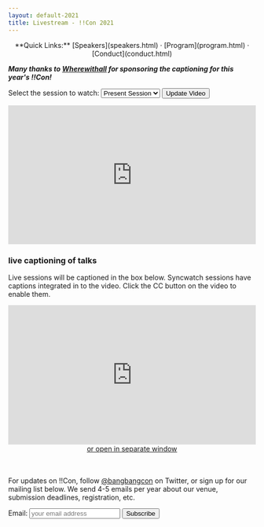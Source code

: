```yaml
---
layout: default-2021
title: Livestream - !!Con 2021
---
```


<script>
let allSessions = [
{
    name: "Opening Keynote + Session 1",
    startDateTime: "Sat May 15 2021 14:55:00 GMT-0500",
    endDateTime:   "Sat May 15 2021 16:59:59 GMT-0500",
    link: "https://www.youtube.com/embed/Umv3jPS8b7E"
}, {
    name: "Session 2",
    startDateTime: "Sat May 15 2021 18:00:00 GMT-0500",
    endDateTime:   "Sat May 15 2021 18:59:59 GMT-0500",
    link: "https://www.youtube.com/embed/V51nIE6cnkI"
}, {
    name: "Opening Keynote + Session 1 Syncwatch",
    startDateTime: "Sun May 16 2021 13:00:00 GMT-0500",
    endDateTime:   "Sun May 16 2021 14:59:59 GMT-0500",
    link: "https://www.youtube.com/embed/lH6NYVIasi0"
}, {
    name: "Session 2 Syncwatch",
    startDateTime: "Sun May 16 2021 15:15:00 GMT-0500",
    endDateTime:   "Sun May 16 2021 16:29:59 GMT-0500",
    link: "https://www.youtube.com/embed/77HNl3ZsU-E"
}, {
    name: "Session 3",
    startDateTime: "Sun May 16 2021 20:00:00 GMT-0500",
    endDateTime:   "Sun May 16 2021 20:59:59 GMT-0500",
    link: "https://www.youtube.com/embed/g_eMNX4OvoY"
}, {
    name: "Session 3 Syncwatch",
    startDateTime: "Mon May 17 2021 14:00:00 GMT-0500",
    endDateTime:   "Mon May 17 2021 14:59:59 GMT-0500",
    link: "https://www.youtube.com/embed/IfStAH5UT9w"
}, {
    name: "Session 4",
    startDateTime: "Mon May 17 2021 20:00:00 GMT-0500",
    endDateTime:   "Mon May 17 2021 20:59:59 GMT-0500",
    link: "https://www.youtube.com/embed/Q27ObbbZiMY"
}, {
    name: "Session 4 Syncwatch",
    startDateTime: "Tue May 18 2021 14:00:00 GMT-0500",
    endDateTime:   "Tue May 18 2021 14:59:59 GMT-0500",
    link: "https://www.youtube.com/embed/Dm-a43ejH2k"
}, {
    name: "Session 5",
    startDateTime: "Tue May 18 2021 20:00:00 GMT-0500",
    endDateTime:   "Tue May 18 2021 20:59:59 GMT-0500",
    link: "https://www.youtube.com/embed/VlJwzxrrvRk"
}, {
    name: "Session 6",
    startDateTime: "Wed May 19 2021 14:00:00 GMT-0500",
    endDateTime:   "Wed May 19 2021 14:59:59 GMT-0500",
    link: "https://www.youtube.com/embed/lX11AHVAg4U"
}, {
    name: "Session 6 Syncwatch",
    startDateTime: "Wed May 19 2021 20:00:00 GMT-0500",
    endDateTime:   "Wed May 19 2021 20:59:59 GMT-0500",
    link: "https://www.youtube.com/embed/OCWj5xgu5Ng"
}, {
    name: "Session 5 Syncwatch",
    startDateTime: "Thu May 20 2021 14:00:00 GMT-0500",
    endDateTime:   "Thu May 20 2021 14:59:59 GMT-0500",
    link: "https://www.youtube.com/embed/OCWj5xgu5Ng"
}, {
    name: "Session 7",
    startDateTime: "Thu May 20 2021 20:00:00 GMT-0500",
    endDateTime:   "Thu May 20 2021 20:59:59 GMT-0500",
    link: "https://www.youtube.com/embed/22hqvAoNNDo"
}, {
    name: "Session 7 Syncwatch",
    startDateTime: "Fri May 21 2021 14:00:00 GMT-0500",
    endDateTime:   "Fri May 21 2021 14:59:59 GMT-0500",
    link: "https://www.youtube.com/embed/OCWj5xgu5Ng"
}, {
    name: "Session 8",
    startDateTime: "Fri May 21 2021 20:00:00 GMT-0500",
    endDateTime:   "Fri May 21 2021 20:59:59 GMT-0500",
    link: "https://www.youtube.com/embed/gDBC2oHCzIo"
}, {
    name: "Session 8 Syncwatch",
    startDateTime: "Sat May 22 2021 12:00:00 GMT-0500",
    endDateTime:   "Sat May 22 2021 12:59:59 GMT-0500",
    link: "https://www.youtube.com/embed/OCWj5xgu5Ng"
}, {
    name: "Session 9 + Closing Keynote",
    startDateTime: "Sat May 22 2021 13:00:00 GMT-0500",
    endDateTime:   "Sat May 22 2021 14:59:59 GMT-0500",
    link: "https://www.youtube.com/embed/GVnqUDGPVBk"
}, {
    name: "Session 9 + Closing Keynote Syncwatch",
    startDateTime: "Sat May 22 2021 20:00:00 GMT-0500",
    endDateTime:   "Sat May 22 2021 21:59:59 GMT-0500",
    link: "https://www.youtube.com/embed/OCWj5xgu5Ng"
}];
</script>

<p style="text-align: center;">
  **Quick Links:**
  [Speakers](speakers.html)
  &middot;
  [Program](program.html)
  &middot;
  [Conduct](conduct.html)
</p>

_**Many thanks to [Wherewithall](https://courses.wherewithall.com/pages/bangbangcon) for sponsoring the captioning for this year's !!Con!**_

Select the session to watch: 
<select id="sessionDropDown"><option id="defaultSession">Present Session</option></select> <button type="button" id="updateVideoButton">Update Video</button>

<div align="center">
<style>.embed-container { position: relative; padding-bottom: 56.25%; height: 0; overflow: hidden; max-width: 100%; } .embed-container iframe, .embed-container object, .embed-container embed { position: absolute; top: 0; left: 0; width: 100%; height: 100%; }</style><div class='embed-container'>
<iframe id="youtubeIframe" src='https://www.youtube.com/embed/V51nIE6cnkI' frameborder='0' allowfullscreen>
</iframe></div>
</div>

<h3> live captioning of talks </h3>

Live sessions will be captioned in the box below. Syncwatch sessions have captions integrated in to the video. Click the CC button on the video to enable them.

<div align="center">
<style>.embed-container { position: relative; padding-bottom: 56.25%; height: 0; overflow: hidden; max-width: 100%; } .embed-container iframe, .embed-container object, .embed-container embed { position: absolute; top: 0; left: 0; width: 100%; height: 100%; }</style><div class='embed-container'><iframe src='https://www.streamtext.net/player?event=bangbangcon' frameborder='0' allowfullscreen></iframe></div>
<a href="https://www.streamtext.net/player?event=bangbangcon">or open in separate window </a>
</div>
<br><br>

For updates on !!Con, follow
[@bangbangcon](https://twitter.com/bangbangcon) on Twitter, or sign up
for our mailing list below.  We send 4-5 emails per year about our venue, submission deadlines, registration, etc.

<!-- Begin MailChimp Signup Form -->
<div id="mc_embed_signup">
<form action="http://bangbangcon.us3.list-manage.com/subscribe/post?u=37b924b9d7d71dc7aa1a52b4c&amp;id=9f9ec7c469" method="post" id="mc-embedded-subscribe-form" name="mc-embedded-subscribe-form" class="validate" target="_blank" style="background-color: inherit;" novalidate>
<div class="mc-field-group">
<label for="mce-EMAIL">Email:</label>
<input type="email" value="" name="EMAIL" class="required email" id="mce-EMAIL" placeholder='your email address'>
<input type="submit" value="Subscribe" name="subscribe" id="mc-embedded-subscribe" class="button">
</div>
<div id="mce-responses" class="clear">
<div class="response" id="mce-error-response" style="display:none"></div>
<div class="response" id="mce-success-response" style="display:none"></div>
</div>
<!-- real people should not fill this in and expect good things - do not remove this or risk form bot signups-->
<div style="position: absolute; left: -50020px;">
<input type="text" name="b_37b924b9d7d71dc7aa1a52b4c_9f9ec7c469" value="">
</div>
</form>
</div>

<script>
// Delete the default session from the drop down box
document.getElementById("defaultSession").remove();

// Populate drop down with all sessions
let dropDownBox = document.getElementById("sessionDropDown");
let nextSession = -1;
allSessions.forEach((session, index) => {
    // Build option
    let option = document.createElement("option");
    option.value = index;
    option.innerHTML = session.name;
    option.selected = false;

    // Determine if it should be selected (the next session coming up)
    let startDate = new Date(session.startDateTime);
    let endDate = new Date(session.endDateTime);
    let now = new Date();

    // If it's now in the middle of a session, mark it "LIVE" and select it
    if (now >= startDate && now <= endDate) {
        option.innerHTML = "LIVE: " + option.innerHTML;
        nextSession = index;
        option.selected = true;
    }
    // If it's not in a session, find the next one, mark it "NEXT" and select it
    else if (nextSession === -1 && now <= endDate) {
        option.innerHTML = "NEXT: " + option.innerHTML;        
        nextSession = index;
        option.selected = true;
    }

    // Add option to dropdown list
    dropDownBox.appendChild(option);
});

// If it's over, there's no live or next session. Just load first one.
if (nextSession === -1) nextSession = 0;

// Load the right Youtube link into the iFrame
let iFrame = document.getElementById("youtubeIframe");
iFrame.src = allSessions[nextSession].link;

document.getElementById("updateVideoButton").addEventListener("click", updateVideoLink);

// Ran when user presses Update Video button
function updateVideoLink() {
    let selectedIndex = dropDownBox.selectedIndex;
    iFrame.src = allSessions[selectedIndex].link;
}

// Pretty format dates
function formatDate(datetime) {
    let months = ["Jan", "Feb", "Mar", "Apr", "May", "Jun", "Jul", "Aug", "Sep", "Oct", "Nov", "Dec"];
    let days = ["Sun", "Mon", "Tue", "Wed", "Thu", "Fri", "Sat"];
    let dt = new Date(datetime);

    return days[dt.getDay()] + " " +
        months[dt.getMonth()] + " " +
        dt.getDate() + " " + 
        dt.getHours() + ":" + 
        dt.getMinutes().toString().padStart(2, "0");
}

</script>

